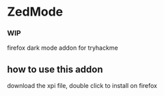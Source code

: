 # ZedMode
### WIP
firefox dark mode addon for tryhackme


## how to use this addon
download the xpi file, double click to install on firefox
